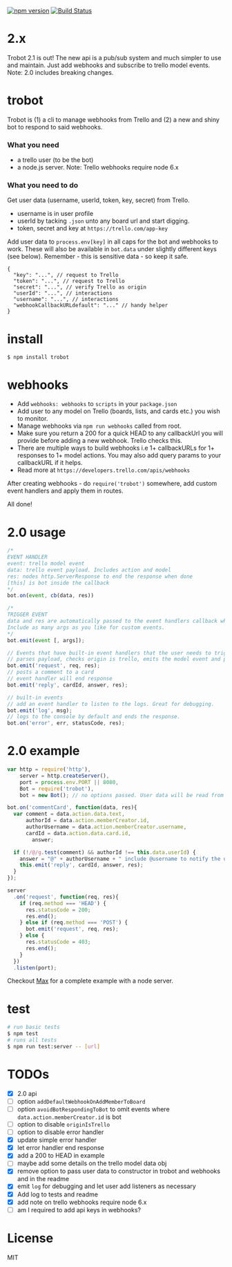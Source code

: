 [![npm version](https://badge.fury.io/js/trobot.svg)](https://badge.fury.io/js/trobot)
[![Build Status](https://travis-ci.org/karlpokus/trobot.svg?branch=master)](https://travis-ci.org/karlpokus/trobot)

# 2.x
Trobot 2.1 is out! The new api is a pub/sub system and much simpler to use and maintain. Just add webhooks and subscribe to trello model events. Note: 2.0 includes breaking changes.

# trobot
Trobot is (1) a cli to manage webhooks from Trello and (2) a new and shiny bot to respond to said webhooks.

### What you need
- a trello user (to be the bot)
- a node.js server. Note: Trello webhooks require node 6.x

### What you need to do
Get user data (username, userId, token, key, secret) from Trello.

- username is in user profile
- userId by tacking `.json` unto any board url and start digging.
- token, secret and key at `https://trello.com/app-key`

Add user data to `process.env[key]` in all caps for the bot and webhooks to work. These will also be available in `bot.data` under slightly different keys (see below). Remember - this is sensitive data - so keep it safe.

```
{
  "key": "...", // request to Trello
  "token": "...", // request to Trello
  "secret": "...", // verify Trello as origin
  "userId": "...", // interactions
  "username": "...", // interactions
  "webhookCallbackURLdefault": "..." // handy helper
}
```

# install
```
$ npm install trobot
```

# webhooks
- Add `webhooks: webhooks` to `scripts` in your `package.json`
- Add user to any model on Trello (boards, lists, and cards etc.) you wish to monitor.
- Manage webhooks via `npm run webhooks` called from root.
- Make sure you return a 200 for a quick HEAD to any callbackUrl you will provide before adding a new webhook. Trello checks this.
- There are multiple ways to build webhooks i.e 1+ callbackURLs for 1+ responses to 1+ model actions. You may also add query params to your callbackURL if it helps.
- Read more at `https://developers.trello.com/apis/webhooks`

After creating webhooks - do `require('trobot')` somewhere, add custom event handlers and apply them in routes.

All done!

# 2.0 usage
```javascript
/*
EVENT HANDLER
event: trello model event
data: trello event payload. Includes action and model
res: nodes http.ServerResponse to end the response when done
[this] is bot inside the callback
*/
bot.on(event, cb(data, res))

/*
TRIGGER EVENT
data and res are automatically passed to the event handlers callback when the 'request' event is called.
Include as many args as you like for custom events.
*/
bot.emit(event [, args]);

// Events that have built-in event handlers that the user needs to trigger.
// parses payload, checks origin is trello, emits the model event and passes the payload and res to the event handler
bot.emit('request', req, res);
// posts a comment to a card
// event handler will end response
bot.emit('reply', cardId, answer, res);

// built-in events
// add an event handler to listen to the logs. Great for debugging.
bot.emit('log', msg);
// logs to the console by default and ends the response.
bot.on('error', err, statusCode, res);
```

# 2.0 example
```javascript
var http = require('http'),
    server = http.createServer(),
    port = process.env.PORT || 8080,
    Bot = require('trobot'),
    bot = new Bot(); // no options passed. User data will be read from process.env

bot.on('commentCard', function(data, res){
  var comment = data.action.data.text,
      authorId = data.action.memberCreator.id,
      authorUsername = data.action.memberCreator.username,
      cardId = data.action.data.card.id,
  		answer;

  if (!/@/g.test(comment) && authorId !== this.data.userId) {
    answer = "@" + authorUsername + " include @username to notify the user of your comment by e-mail.";
    this.emit('reply', cardId, answer, res);
  }
});

server
  .on('request', function(req, res){
    if (req.method === 'HEAD') {
      res.statusCode = 200;
      res.end();
    } else if (req.method === 'POST') {
      bot.emit('request', req, res);
    } else {
      res.statusCode = 403;
      res.end();
    }
  })
  .listen(port);
```

Checkout [Max](https://github.com/karlpokus/max) for a complete example with a node server.

# test
```bash
# run basic tests
$ npm test
# runs all tests
$ npm run test:server -- [url]
```

# TODOs
- [x] 2.0 api
- [ ] option `addDefaultWebhookOnAddMemberToBoard`
- [ ] option `avoidBotRespondingToBot` to omit events where `data.action.memberCreator.id` is bot
- [ ] option to disable `originIsTrello`
- [ ] option to disable error handler
- [x] update simple error handler
- [x] let error handler end response
- [x] add a 200 to HEAD in example
- [ ] maybe add some details on the trello model data obj
- [x] remove option to pass user data to constructor in trobot and webhooks and in the readme
- [x] emit `log` for debugging and let user add listeners as necessary
- [x] Add log to tests and readme
- [x] add note on trello webhooks require node 6.x
- [ ] am I required to add api keys in webhooks?

# License
MIT
